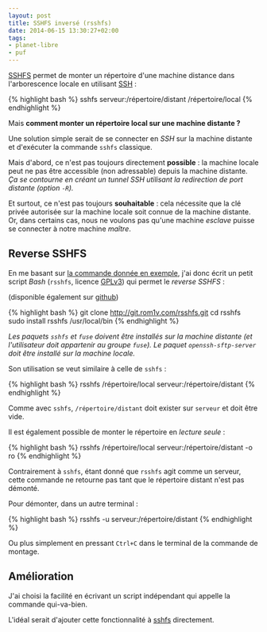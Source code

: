 ```yaml
---
layout: post
title: SSHFS inversé (rsshfs)
date: 2014-06-15 13:30:27+02:00
tags:
- planet-libre
- puf
---
```


[SSHFS][] permet de monter un répertoire d'une machine distance dans
l'arborescence locale en utilisant [SSH][] :

[sshfs]: https://fr.wikipedia.org/wiki/SSHFS
[ssh]: https://fr.wikipedia.org/wiki/Secure_Shell

{% highlight bash %}
sshfs serveur:/répertoire/distant /répertoire/local
{% endhighlight %}

Mais **comment monter un répertoire local sur une machine distante ?**

Une solution simple serait de se connecter en _SSH_ sur la machine distante et
d'exécuter la commande `sshfs` classique.

Mais d'abord, ce n'est pas toujours directement **possible** : la machine locale
peut ne pas être accessible (non adressable) depuis la machine distante. _Ça se
contourne en créant un tunnel SSH utilisant la redirection de port distante
(option `-R`)._

Et surtout, ce n'est pas toujours **souhaitable** : cela nécessite que la clé
privée autorisée sur la machine locale soit connue de la machine distante. Or,
dans certains cas, nous ne voulons pas qu'une machine _esclave_ puisse se
connecter à notre machine _maître_.


## Reverse SSHFS

En me basant sur [la commande donnée en exemple][commande], j'ai donc écrit un
petit script _Bash_ (`rsshfs`, licence [GPLv3][]) qui permet le _reverse
SSHFS_ :

[commande]: https://sourceforge.net/p/fuse/mailman/message/27034864/
[gplv3]: http://www.gnu.org/licenses/quick-guide-gplv3.fr.html

(disponible également sur [github](https://github.com/rom1v/rsshfs))

{% highlight bash %}
git clone http://git.rom1v.com/rsshfs.git
cd rsshfs
sudo install rsshfs /usr/local/bin
{% endhighlight %}

_Les paquets `sshfs` et `fuse` doivent être installés sur la machine distante
(et l'utilisateur doit appartenir au groupe `fuse`). Le paquet
`openssh-sftp-server` doit être installé sur la machine locale._

Son utilisation se veut similaire à celle de `sshfs` :

{% highlight bash %}
rsshfs /répertoire/local serveur:/répertoire/distant
{% endhighlight %}

Comme avec `sshfs`, `/répertoire/distant` doit exister sur `serveur` et doit
être vide.

Il est également possible de monter le répertoire en _lecture seule_ :

{% highlight bash %}
rsshfs /répertoire/local serveur:/répertoire/distant -o ro
{% endhighlight %}

Contrairement à `sshfs`, étant donné que `rsshfs` agit comme un serveur, cette
commande ne retourne pas tant que le répertoire distant n'est pas démonté.

Pour démonter, dans un autre terminal :

{% highlight bash %}
rsshfs -u serveur:/répertoire/distant
{% endhighlight %}

Ou plus simplement en pressant `Ctrl+C` dans le terminal de la commande de
montage.


## Amélioration

J'ai choisi la facilité en écrivant un script indépendant qui appelle la
commande qui-va-bien.

L'idéal serait d'ajouter cette fonctionnalité à [sshfs][sshfs-sources]
directement.

[sshfs-sources]: https://github.com/libfuse/sshfs
